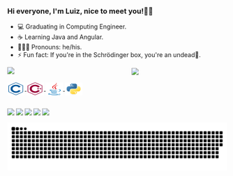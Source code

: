 ### Hi everyone, I'm Luiz, nice to meet you!👋🏼

- 💻 Graduating in Computing Engineer.
- ☕ Learning Java and Angular.
- 🙋🏼‍♂️ Pronouns: he/his.
- ⚡ Fun fact: If you're in the Schrödinger box, you're an undead🧟.

<div>
  <a href="https://github.com/luizhviras">
  <img align="left"  width="56.5%" src="https://github-readme-stats.vercel.app/api?username=luizhviras&show_icons=true&theme=radical&include_all_commits=true&count_private=true"/>
  <img align="center" width="45%" src="https://github-readme-stats.vercel.app/api/top-langs/?username=luizhviras&layout=compact&langs_count=7&theme=radical"/>
</div>

<div style="display: inline_block"><br>
  <img align="center" alt="Luiz-C" height="30" width="40" src="https://raw.githubusercontent.com/devicons/devicon/00f02ef57fb7601fd1ddcc2fe6fe670fef3ae3e4/icons/c/c-line.svg">
  <img align="center" alt="Luiz-Cplusplus" height="30" width="40" src="https://raw.githubusercontent.com/devicons/devicon/00f02ef57fb7601fd1ddcc2fe6fe670fef3ae3e4/icons/cplusplus/cplusplus-line.svg">
  <img align="center" alt="Luiz-Java" height="30" width="40" src="https://raw.githubusercontent.com/devicons/devicon/00f02ef57fb7601fd1ddcc2fe6fe670fef3ae3e4/icons/java/java-original.svg">
   <img align="center" alt="Luiz-Python" height="30" width="40" src="https://raw.githubusercontent.com/devicons/devicon/00f02ef57fb7601fd1ddcc2fe6fe670fef3ae3e4/icons/python/python-original.svg">
</div>
  
  ##
 
<div> 
   <a href="https://instagram.com/luizhviras" target="_blank"><img src="https://img.shields.io/badge/-Instagram-%23E4405F?style=for-the-badge&logo=instagram&logoColor=white" target="_blank"></a>
 	<a href="https://www.twitch.tv/luce_riowar" target="_blank"><img src="https://img.shields.io/badge/Twitch-9146FF?style=for-the-badge&logo=twitch&logoColor=white" target="_blank"></a>
   <a href="https://www.facebook.com/LuizHVirasNobre/" target="_blank"><img src="https://img.shields.io/badge/Facebook-1877F2?style=for-the-badge&logo=facebook&logoColor=white" target="_blank"></a>
  <a href = "mailto:luizhviras@gmail.com"><img src="https://img.shields.io/badge/-Gmail-%23333?style=for-the-badge&logo=gmail&logoColor=white" target="_blank"></a>
  <a href="https://www.linkedin.com/in/luiz-henrique-viras-nobre/" target="_blank"><img src="https://img.shields.io/badge/-LinkedIn-%230077B5?style=for-the-badge&logo=linkedin&logoColor=white" target="_blank"></a> 
 
  ![Snake animation](https://github.com/LuizHViras/LuizHViras/blob/output/github-contribution-grid-snake.svg)
    
</div>
